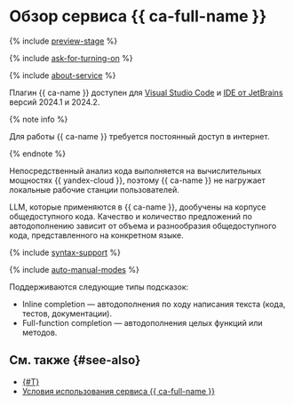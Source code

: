 # Обзор сервиса {{ ca-full-name }}

{% include [preview-stage](../../_includes/code-assistant/preview-stage.md) %}

{% include [ask-for-turning-on](../../_includes/code-assistant/ask-for-turning-on.md) %}

{% include [about-service](../../_includes/code-assistant/about-service.md) %}

Плагин {{ ca-name }} доступен для [Visual Studio Code](https://code.visualstudio.com/) и [IDE от JetBrains](https://www.jetbrains.com/ides/) версий 2024.1 и 2024.2.

{% note info %}

Для работы {{ ca-name }} требуется постоянный доступ в интернет.

{% endnote %}

Непосредственный анализ кода выполняется на вычислительных мощностях {{ yandex-cloud }}, поэтому {{ ca-name }} не нагружает локальные рабочие станции пользователей.

LLM, которые применяются в {{ ca-name }}, дообучены на корпусе общедоступного кода. Качество и количество предложений по автодополнению зависит от объема и разнообразия общедоступного кода, представленного на конкретном языке.

{% include [syntax-support](../../_includes/code-assistant/syntax-support.md) %}

{% include [auto-manual-modes](../../_includes/code-assistant/auto-manual-modes.md) %}

Поддерживаются следующие типы подсказок:
* Inline completion — автодополнения по ходу написания текста (кода, тестов, документации).
* Full-function completion — автодополнения целых функций или методов.

## См. также {#see-also}

* [{#T}](../quickstart.md)
* [Условия использования сервиса {{ ca-full-name }}](https://yandex.ru/legal/cloud_terms_code_assistant/)

